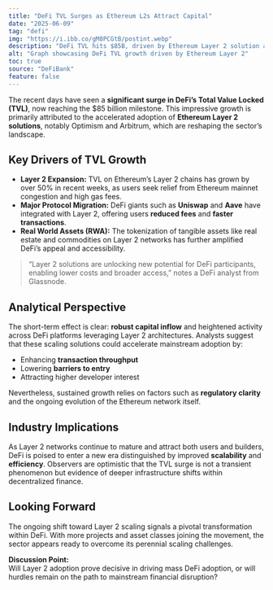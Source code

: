 ```yaml
---
title: "DeFi TVL Surges as Ethereum L2s Attract Capital"
date: "2025-06-09"
tag: "defi"
img: "https://i.ibb.co/gM8PCGtB/postint.webp"
description: "DeFi TVL hits $85B, driven by Ethereum Layer 2 solution adoption and RWA tokenization."
alt: "Graph showcasing DeFi TVL growth driven by Ethereum Layer 2"
toc: true
source: "DeFiBank"
feature: false
---
```


The recent days have seen a **significant surge in DeFi’s Total Value Locked (TVL)**, now reaching the $85 billion milestone. This impressive growth is primarily attributed to the accelerated adoption of **Ethereum Layer 2 solutions**, notably Optimism and Arbitrum, which are reshaping the sector’s landscape.

## Key Drivers of TVL Growth

- **Layer 2 Expansion:** TVL on Ethereum’s Layer 2 chains has grown by over 50% in recent weeks, as users seek relief from Ethereum mainnet congestion and high gas fees.
- **Major Protocol Migration:** DeFi giants such as **Uniswap** and **Aave** have integrated with Layer 2, offering users **reduced fees** and **faster transactions**.
- **Real World Assets (RWA):** The tokenization of tangible assets like real estate and commodities on Layer 2 networks has further amplified DeFi’s appeal and accessibility.

> “Layer 2 solutions are unlocking new potential for DeFi participants, enabling lower costs and broader access,” notes a DeFi analyst from Glassnode.

## Analytical Perspective

The short-term effect is clear: **robust capital inflow** and heightened activity across DeFi platforms leveraging Layer 2 architectures. Analysts suggest that these scaling solutions could accelerate mainstream adoption by:

- Enhancing **transaction throughput**
- Lowering **barriers to entry**
- Attracting higher developer interest

Nevertheless, sustained growth relies on factors such as **regulatory clarity** and the ongoing evolution of the Ethereum network itself.

## Industry Implications

As Layer 2 networks continue to mature and attract both users and builders, DeFi is poised to enter a new era distinguished by improved **scalability** and **efficiency**. Observers are optimistic that the TVL surge is not a transient phenomenon but evidence of deeper infrastructure shifts within decentralized finance.

## Looking Forward

The ongoing shift toward Layer 2 scaling signals a pivotal transformation within DeFi. With more projects and asset classes joining the movement, the sector appears ready to overcome its perennial scaling challenges.

**Discussion Point:**  
Will Layer 2 adoption prove decisive in driving mass DeFi adoption, or will hurdles remain on the path to mainstream financial disruption?